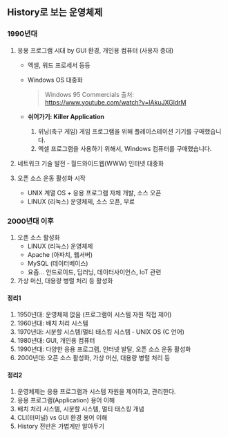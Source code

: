 ## History로 보는 운영체제

### 1990년대

1. 응용 프로그램 시대 by GUI 환경, 개인용 컴퓨터 (사용자 증대)
    - 엑셀, 워드 프로세서 등등
    - Windows OS 대중화
        > Windows 95 Commercials
        > 출처: https://www.youtube.com/watch?v=lAkuJXGldrM

    
    - **쉬어가기: Killer Application**
        1. 위닝(축구 게임) 게임 프로그램을 위해 플레이스테이션 기기를 구매했습니다.
        2. 엑셀 프로그램을 사용하기 위해서, Windows 컴퓨터를 구매했습니다.

2. 네트워크 기술 발전 ‑ 월드와이드웹(WWW) 인터넷 대중화

3. 오픈 소스 운동 활성화 시작
    - UNIX 계열 OS + 응용 프로그램 자체 개발, 소스 오픈
    - LINUX (리눅스) 운영체제, 소스 오픈, 무료

### 2000년대 이후

1. 오픈 소스 활성화
    - LINUX (리눅스) 운영체제
    - Apache (아파치, 웹서버)
    - MySQL (데이터베이스)
    - 요즘... 안드로이드, 딥러닝, 데이터사이언스, IoT 관련
2. 가상 머신, 대용량 병렬 처리 등 활성화


#### 정리1

1. 1950년대: 운영체제 없음 (프로그램이 시스템 자원 직접 제어)
2. 1960년대: 배치 처리 시스템
3. 1970년대: 시분할 시스템/멀티 태스킹 시스템 ‑ UNIX OS (C 언어)
4. 1980년대: GUI, 개인용 컴퓨터
5. 1990년대: 다양한 응용 프로그램, 인터넷 발달, 오픈 소스 운동 활성화
6. 2000년대: 오픈 소스 활성화, 가상 머신, 대용량 병렬 처리 등

#### 정리2

1. 운영체제는 응용 프로그램과 시스템 자원을 제어하고, 관리한다.
2. 응용 프로그램(Application) 용어 이해
3. 배치 처리 시스템, 시분할 시스템, 멀티 태스킹 개념
4. CLI(터미널) vs GUI 환경 용어 이해
5. History 전반은 가볍게만 알아두기
